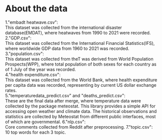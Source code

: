 # About the data
1."embadt heatwave.csv":<br>
This dataset was collected from the international disaster database(EMDAT), where heatwaves from 1990 to 2021 were recorded.<br>
2."GDP.csv":<br>
This dataset was collected from the International Financial Statistics(IFS), where  worldwide GDP data from 1960 to 2021 was recorded.<br>
3."population.csv":<br>
This dataset was collected from theT was derived from World Population Prospects(WPP), where total population of both sexes for each country as of 1 July of the year was recorded.<br>
4."health expenditure.csv":<br>
This dataset was collected from the World Bank, where health expenditure per capita data was recorded, representing by current US dollar exchange rates.<br>
5."temperaturedata_predict.csv" and "deaths_predict.csv":<br>
These are the final data after merge, where temperature data were collected by the package meteostat. This library provides a simple API for accessing open weather and climate data. The historical observations and statistics are collected by Meteostat from different public interfaces, most of which are governmental.
6."nlp.csv":<br>
Core comments collected from Reddit after preprocessing.
7."topic.csv":<br>
10 top words for each 3 topic.

